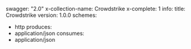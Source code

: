 swagger: "2.0"
x-collection-name: Crowdstrike
x-complete: 1
info:
  title: Crowdstrike
  version: 1.0.0
schemes:
- http
produces:
- application/json
consumes:
- application/json